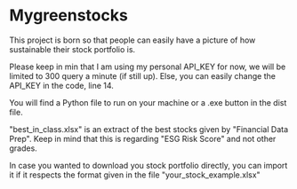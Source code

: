 # Mygreenstocks

This project is born so that people can easily have a picture of how sustainable their stock portfolio is.

Please keep in min that I am using my personal API_KEY for now, we will be limited to 300 query a minute (if still up). Else, you can easily change the API_KEY in the code, line 14. 

You will find a Python file to run on your machine or a .exe button in the dist file.

"best_in_class.xlsx" is an extract of the best stocks given by "Financial Data Prep". Keep in mind that this is regarding "ESG Risk Score" and not other grades.

In case you wanted to download you stock portfolio directly, you can import it if it respects the format given in the file "your_stock_example.xlsx"
